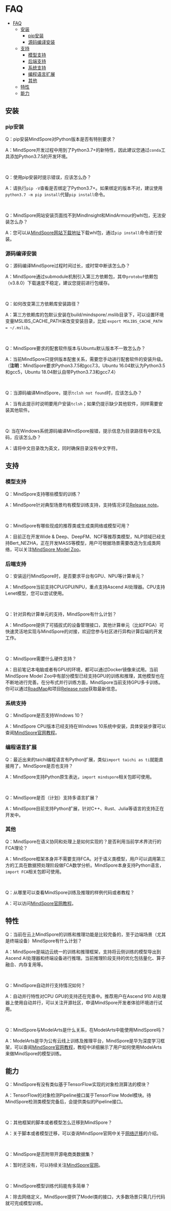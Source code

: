 # FAQ

<!-- TOC -->

- [FAQ](#faq)
    - [安装](#安装)
        - [pip安装](#pip安装)
        - [源码编译安装](#源码编译安装)
    - [支持](#支持)
        - [模型支持](#模型支持)
        - [后端支持](#后端支持)
        - [系统支持](#系统支持)
        - [编程语言扩展](#编程语言扩展)
        - [其他](#其他)
    - [特性](#特性)
    - [能力](#能力)

<!-- /TOC -->

## 安装

### pip安装

Q：pip安装MindSpore对Python版本是否有特别要求？

A：MindSpore开发过程中用到了Python3.7+的新特性，因此建议您通过`conda`工具添加Python3.7.5的开发环境。

<br/>

Q：使用pip安装时提示错误，应该怎么办？

A：请执行`pip -V`查看是否绑定了Python3.7+。如果绑定的版本不对，建议使用`python3.7 -m pip install`代替`pip install`命令。

<br/>

Q：MindSpore网站安装页面找不到MindInsight和MindArmour的whl包，无法安装怎么办？

A：您可以从[MindSpore网站下载地址](https://www.mindspore.cn/versions)下载whl包，通过`pip install`命令进行安装。

### 源码编译安装

Q：源码编译MindSpore过程时间过长，或时常中断该怎么办？

A：MindSpore通过submodule机制引入第三方依赖包，其中`protobuf`依赖包（v3.8.0）下载速度不稳定，建议您提前进行包缓存。

<br/>

Q：如何改变第三方依赖库安装路径？

A：第三方依赖库的包默认安装在build/mindspore/.mslib目录下，可以设置环境变量MSLIBS_CACHE_PATH来改变安装目录，比如 `export MSLIBS_CACHE_PATH = ~/.mslib`。

<br/>

Q：MindSpore要求的配套软件版本与Ubuntu默认版本不一致怎么办？

A：当前MindSpore只提供版本配套关系，需要您手动进行配套软件的安装升级。（**注明**：MindSpore要求Python3.7.5和gcc7.3，Ubuntu 16.04默认为Python3.5和gcc5，Ubuntu 18.04默认自带Python3.7.3和gcc7.4）

<br/>

Q：当源码编译MindSpore，提示`tclsh not found`时，应该怎么办？

A：当有此提示时说明要用户安装`tclsh`；如果仍提示缺少其他软件，同样需要安装其他软件。

<br/>

Q: 当在Windows系统源码编译MindSpore报错，提示信息为目录路径有中文乱码，应该怎么办？

A：请将中文目录改为英文，同时确保目录没有中文字符。

## 支持

### 模型支持

Q：MindSpore支持哪些模型的训练？

A：MindSpore针对典型场景均有模型训练支持，支持情况详见[Release note](https://gitee.com/mindspore/mindspore/blob/master/RELEASE.md)。

<br/>

Q：MindSpore有哪些现成的推荐类或生成类网络或模型可用？

A：目前正在开发Wide & Deep、DeepFM、NCF等推荐类模型，NLP领域已经支持Bert_NEZHA，正在开发MASS等模型，用户可根据场景需要改造为生成类网络，可以关注[MindSpore Model Zoo](https://gitee.com/mindspore/mindspore/tree/master/model_zoo)。

### 后端支持

Q：安装运行MindSpore时，是否要求平台有GPU、NPU等计算单元？

A：MindSpore当前支持CPU/GPU/NPU，重点支持Ascend AI处理器。CPU支持Lenet模型，您可以尝试使用。

<br/>

Q：针对异构计算单元的支持，MindSpore有什么计划？

A：MindSpore提供了可插拔式的设备管理接口，其他计算单元（比如FPGA）可快速灵活地实现与MindSpore的对接，欢迎您参与社区进行异构计算后端的开发工作。

<br/>

Q：MindSpore需要什么硬件支持？

A：目前笔记本电脑或者有GPU的环境，都可以通过Docker镜像来试用。当前MindSpore Model Zoo中有部分模型已经支持GPU的训练和推理，其他模型也在不断地进行完善。在分布式并行训练方面，MindSpore当前支持GPU多卡训练。你可以通过[RoadMap](https://www.mindspore.cn/docs/zh-CN/master/roadmap.html)和项目[Release note](https://gitee.com/mindspore/mindspore/blob/master/RELEASE.md)获取最新信息。

### 系统支持

Q：MindSpore是否支持Windows 10？

A：MindSpore CPU版本已经支持在Windows 10系统中安装，具体安装步骤可以查阅[MindSpore官网教程](https://www.mindspore.cn/tutorial/zh-CN/master/advanced_use/mindspore_cpu_win_install.html)。

### 编程语言扩展

Q：最近出来的taichi编程语言有Python扩展，类似`import taichi as ti`就能直接用了，MindSpore是否也支持？

A：MindSpore支持Python原生表达，`import mindspore`相关包即可使用。

<br/>

Q：MindSpore是否（计划）支持多语言扩展？

A：MindSpore目前支持Python扩展，针对C++、Rust、Julia等语言的支持正在开发中。

### 其他

Q：MindSpore在语义协同和处理上是如何实现的？是否利用当前学术界流行的FCA理论？

A：MindSpore框架本身并不需要支持FCA。对于语义类模型，用户可以调用第三方的工具在数据预处理阶段做FCA数学分析。MindSpore本身支持Python语言，`import FCA`相关包即可使用。

<br/>

Q：从哪里可以查看MindSpore训练及推理的样例代码或者教程？

A：可以访问[MindSpore官网教程](https://www.mindspore.cn/tutorial/zh-CN/master/index.html)。

## 特性

Q：当前在云上MindSpore的训练和推理功能是比较完备的，至于边端场景（尤其是终端设备）MindSpore有什么计划？

A：MindSpore是端边云统一的训练和推理框架，支持将云侧训练的模型导出到Ascend AI处理器和终端设备进行推理。当前推理阶段支持的优化包括量化、算子融合、内存复用等。

<br/>

Q：MindSpore自动并行支持情况如何？

A：自动并行特性对CPU GPU的支持还在完善中。推荐用户在Ascend 910 AI处理器上使用自动并行，可以关注开源社区，申请MindSpore开发者体验环境进行试用。

<br/>

Q：MindSpore与ModelArts是什么关系，在ModelArts中能使用MindSpore吗？

A：ModelArts是华为公有云线上训练及推理平台，MindSpore是华为深度学习框架，可以查阅[MindSpore官网教程](https://www.mindspore.cn/tutorial/zh-CN/master/advanced_use/use_on_the_cloud.html)，教程中详细展示了用户如何使用ModelArts来做MindSpore的模型训练。

## 能力

Q：MindSpore有没有类似基于TensorFlow实现的对象检测算法的模块？

A：TensorFlow的对象检测Pipeline接口属于TensorFlow Model模块。待MindSpore检测类模型完备后，会提供类似的Pipeline接口。

</br>

Q：其他框架的脚本或者模型怎么迁移到MindSpore？

A：关于脚本或者模型迁移，可以查询MindSpore官网中关于[网络迁移](https://www.mindspore.cn/tutorial/zh-CN/master/advanced_use/network_migration.html)的介绍。

<br/>

Q：MindSpore是否附带开源电商类数据集？

A：暂时还没有，可以持续关注[MindSpore官网](https://www.mindspore.cn)。

<br/>

Q：MindSpore模型训练代码能有多简单？

A：除去网络定义，MindSpore提供了Model类的接口，大多数场景只需几行代码就可完成模型训练。

















